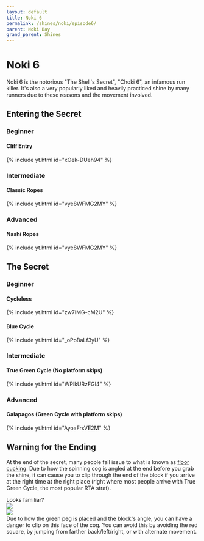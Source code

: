 ```yaml
---
layout: default 
title: Noki 6
permalink: /shines/noki/episode6/
parent: Noki Bay
grand_parent: Shines
---
```


# Noki 6  
Noki 6 is the notorious "The Shell's Secret", "Choki 6", an infamous run killer. It's also a very popularly liked and heavily practiced shine by many runners due to these reasons and the movement involved.

## Entering the Secret  

### Beginner  
#### Cliff Entry  
{% include yt.html id="xOek-DUeh94" %}  

### Intermediate  
#### Classic Ropes  
{% include yt.html id="vye8WFMG2MY" %}  

### Advanced  
#### Nashi Ropes  
{% include yt.html id="vye8WFMG2MY" %}  

## The Secret  

### Beginner  
#### Cycleless  
{% include yt.html id="zw7IMG-cM2U" %}  

#### Blue Cycle  
{% include yt.html id="_oPoBaLf3yU" %}  

### Intermediate  
#### True Green Cycle (No platform skips)  
{% include yt.html id="WPlkURzFGl4" %}  

### Advanced 
#### Galapagos (Green Cycle with platform skips)  
{% include yt.html id="AyoaFrsVE2M" %}  

## Warning for the Ending
At the end of the secret, many people fall issue to what is known as [floor cucking](https://ukikipedia.net/wiki/Floor_Cucking). Due to how the spinning cog is angled at the end before you grab the shine, it can cause you to clip through the end of the block if you arrive at the right time at the right place (right where most people arrive with True Green Cycle, the most popular RTA strat).  

Looks familiar?  
<img src="https://i.imgur.com/0eHLf2s.png">  
<img src="https://i.imgur.com/PrtXzm1.png">  
Due to how the green peg is placed and the block's angle, you can have a danger to clip on this face of the cog. You can avoid this by avoiding the red square, by jumping from farther back/left/right, or with alternate movement.
